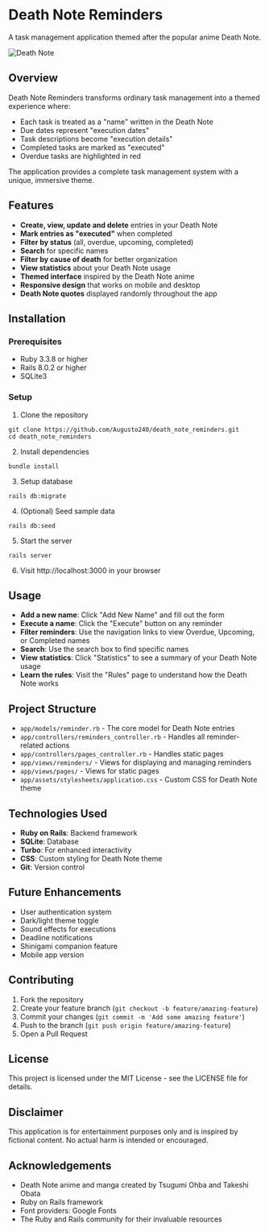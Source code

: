 # Death Note Reminders

A task management application themed after the popular anime Death Note.

![Death Note](https://pa1.aminoapps.com/6845/4741809bfe026bfa7d6486935a57d9954946a1d6_hq.gif)

## Overview

Death Note Reminders transforms ordinary task management into a themed experience where:

- Each task is treated as a "name" written in the Death Note
- Due dates represent "execution dates"
- Task descriptions become "execution details"
- Completed tasks are marked as "executed"
- Overdue tasks are highlighted in red

The application provides a complete task management system with a unique, immersive theme.

## Features

- **Create, view, update and delete** entries in your Death Note
- **Mark entries as "executed"** when completed
- **Filter by status** (all, overdue, upcoming, completed)
- **Search** for specific names
- **Filter by cause of death** for better organization
- **View statistics** about your Death Note usage
- **Themed interface** inspired by the Death Note anime
- **Responsive design** that works on mobile and desktop
- **Death Note quotes** displayed randomly throughout the app

## Installation

### Prerequisites

- Ruby 3.3.8 or higher
- Rails 8.0.2 or higher
- SQLite3

### Setup

1. Clone the repository

```
git clone https://github.com/Augusto240/death_note_reminders.git 
cd death_note_reminders
```

2. Install dependencies
```
bundle install
```


3. Setup database
```
rails db:migrate
```


4. (Optional) Seed sample data
```
rails db:seed
```

5. Start the server
```
rails server
```


6. Visit http://localhost:3000 in your browser

## Usage

- **Add a new name**: Click "Add New Name" and fill out the form
- **Execute a name**: Click the "Execute" button on any reminder
- **Filter reminders**: Use the navigation links to view Overdue, Upcoming, or Completed names
- **Search**: Use the search box to find specific names
- **View statistics**: Click "Statistics" to see a summary of your Death Note usage
- **Learn the rules**: Visit the "Rules" page to understand how the Death Note works

## Project Structure

- `app/models/reminder.rb` - The core model for Death Note entries
- `app/controllers/reminders_controller.rb` - Handles all reminder-related actions
- `app/controllers/pages_controller.rb` - Handles static pages
- `app/views/reminders/` - Views for displaying and managing reminders
- `app/views/pages/` - Views for static pages
- `app/assets/stylesheets/application.css` - Custom CSS for Death Note theme

## Technologies Used

- **Ruby on Rails**: Backend framework
- **SQLite**: Database
- **Turbo**: For enhanced interactivity
- **CSS**: Custom styling for Death Note theme
- **Git**: Version control

## Future Enhancements

- User authentication system
- Dark/light theme toggle
- Sound effects for executions
- Deadline notifications
- Shinigami companion feature
- Mobile app version

## Contributing

1. Fork the repository
2. Create your feature branch (`git checkout -b feature/amazing-feature`)
3. Commit your changes (`git commit -m 'Add some amazing feature'`)
4. Push to the branch (`git push origin feature/amazing-feature`)
5. Open a Pull Request

## License

This project is licensed under the MIT License - see the LICENSE file for details.

## Disclaimer

This application is for entertainment purposes only and is inspired by fictional content. No actual harm is intended or encouraged.

## Acknowledgements

- Death Note anime and manga created by Tsugumi Ohba and Takeshi Obata
- Ruby on Rails framework
- Font providers: Google Fonts
- The Ruby and Rails community for their invaluable resources